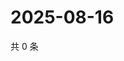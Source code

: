 # 2025-08-16

共 0 条

<!-- BEGIN ZHIHUQUESTIONS -->
<!-- 最后更新时间 Sat Aug 16 2025 03:09:07 GMT+0800 (China Standard Time) -->

<!-- END ZHIHUQUESTIONS -->
